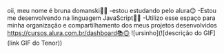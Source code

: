 oii, meu nome é bruna domanski🤍🥰
-estou estudando pelo alura😊
-Estou me desenvolvendo na linguagem JavaScript📘😌
-Utilizo esse espaço para minha organização e
compartilhamento dos meus projetos desenvolvidos
https://cursos.alura.com.br/dashboard📚🙃
![ursinho](![descrição do GIF](link GIF do Tenor))
